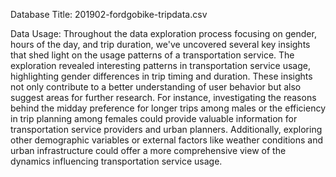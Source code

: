 Database Title: 201902-fordgobike-tripdata.csv

Data Usage: 
Throughout the data exploration process focusing on gender, hours of the day, and trip duration, we've uncovered several key insights that shed light on the usage patterns of a transportation service. 
The exploration revealed interesting patterns in transportation service usage, highlighting gender differences in trip timing and duration. 
These insights not only contribute to a better understanding of user behavior but also suggest areas for further research. 
For instance, investigating the reasons behind the midday preference for longer trips among males or the efficiency in trip planning among females could provide valuable information for transportation service providers and urban planners. 
Additionally, exploring other demographic variables or external factors like weather conditions and urban infrastructure could offer a more comprehensive view of the dynamics influencing transportation service usage.

